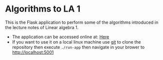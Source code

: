 # Algorithms to LA 1

This is the Flask application to perform some of the algorithms introduced in the lecture notes of Linear algebra 1.

- The application can be accessed online at: [Here](https://linear-algebra-siegen-ws2024-fnfagwhbcsb8b0ck.germanywestcentral-01.azurewebsites.net)
- If you want to use it on a local linux machine use [git](https://git-scm.com/downloads) to clone the repository then execute `./run-app` then navigate in your brower to [http://localhost:5001](http://localhost:5001)
